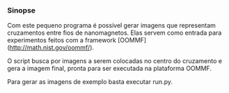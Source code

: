 ### Sinopse

Com este pequeno programa é possível gerar imagens que representam cruzamentos
entre fios de nanomagnetos. Elas servem como entrada para experimentos feitos
com a framework [OOMMF] (http://math.nist.gov/oommf/).

O script busca por imagens a serem colocadas no centro do cruzamento e gera a
imagem final, pronta para ser executada na plataforma OOMMF.

Para gerar as imagens de exemplo basta executar run.py.
